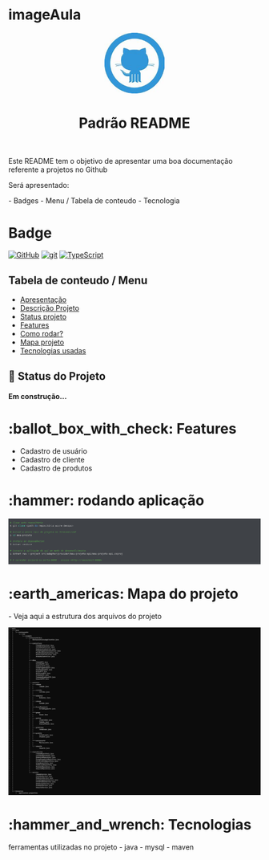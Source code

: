 # imageAula

<p width="100%" align="center">
  <img src="/image/gitlogo.jpg" width="120dp"></img>  
</p>

<h1 align="center" id="descricaoProjeto">Padrão README</h1>
<br>
<p>Este README tem o objetivo de apresentar uma boa documentação referente a projetos no Github</p>

Será apresentado:
<p id="itens"></p>
- Badges
- Menu / Tabela de conteudo
- Tecnologia

<h1>Badge</h1>

[![GitHub](https://img.shields.io/badge/--181717?logo=github&logoColor=ffffff)](https://github.com/)
[![git](https://img.shields.io/badge/--F05032?logo=git&logoColor=ffffff)](http://git-scm.com/)
[![TypeScript](https://img.shields.io/badge/--3178C6?logo=typescript&logoColor=ffffff)](https://www.typescriptlang.org/)

## Tabela de conteudo / Menu
<ul>
  <li><a href="#itens">Apresentação</a></li>
  <li><a href="#descricaoProjeto">Descrição Projeto</a></li>
  <li><a href="#status">Status projeto</a></li>
  <li><a href="#features">Features</a></li>
  <li><a href="#rodandoApp">Como rodar?</a></li>
  <li><a href="#mapaProjeto">Mapa projeto</a></li>
  <li><a href="#tecnologias">Tecnologias usadas</a></li>
</ul>

## 🚀 Status do Projeto
<h4 id="status">Em construção...</h4>

<div id="features"></div>
<h1>:ballot_box_with_check: Features</h1>

<ul>
  <li>Cadastro de usuário</li>
  <li>Cadastro de cliente</li>
  <li>Cadastro de produtos</li>
</ul>

<div id="rodandoApp"></div>
<h1>:hammer: rodando aplicação </h1>
<img src="/image/image.png"></img>  

<div id="mapaProjeto"></div>
<h1>:earth_americas: Mapa do projeto</h1>
- Veja aqui a estrutura dos arquivos do projeto
  
<img src="/image/tree.png"></img>  

<div id="tecnologias"></div>
<h1>:hammer_and_wrench: Tecnologias</h1>
ferramentas utilizadas no projeto
- java
- mysql
- maven 



